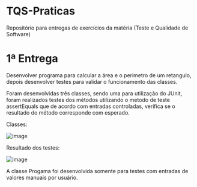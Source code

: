 # TQS-Praticas
Repositório para entregas de exercícios da matéria (Teste e Qualidade de Software)

# 1ª Entrega

Desenvolver programa para calcular a área e o perimetro de um retangulo, depois desenvolver testes para validar o funcionamento das classes.

Foram desenvolvidas três classes, sendo uma para utilização do JUnit, foram realizados testes dos métodos utilizando o metodo de teste assertEquals que de acordo com entradas controladas, verifica se o resultado do método corresponde com esperado.

Classes:

![image](https://user-images.githubusercontent.com/55721262/164955010-79309beb-3abf-4b3d-b1de-1f44b1ba7320.png)

Resultado dos testes:

![image](https://user-images.githubusercontent.com/55721262/164954983-206554b0-b393-4e29-bde3-084773128eea.png)

A classe Progama foi desenvolvida somente para testes com entradas de valores manuais por usuário.
